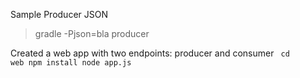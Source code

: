 Sample Producer JSON
> gradle -Pjson=bla producer

Created a web app with two endpoints: producer and consumer
<code>
cd web
npm install
node app.js
</code>
